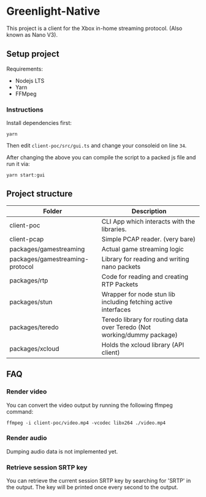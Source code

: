 # Greenlight-Native

This project is a client for the Xbox in-home streaming protocol. (Also known as Nano V3).

## Setup project

Requirements:
- Nodejs LTS
- Yarn
- FFMpeg

### Instructions

Install dependencies first:

    yarn

Then edit `client-poc/src/gui.ts` and change your consoleid on line `34`.

After changing the above you can compile the script to a packed js file and run it via:

    yarn start:gui

## Project structure

| Folder | Description |
|--------|-------------|
| client-poc | CLI App which interacts with the libraries. |
| client-pcap | Simple PCAP reader. (very bare) |
| packages/gamestreaming | Actual game streaming logic |
| packages/gamestreaming-protocol | Library for reading and writing nano packets |
| packages/rtp | Code for reading and creating RTP Packets |
| packages/stun | Wrapper for node stun lib including fetching active interfaces |
| packages/teredo | Teredo library for routing data over Teredo (Not working/dummy package) |
| packages/xcloud | Holds the xcloud library (API client) |

## FAQ

### Render video

You can convert the video output by running the following ffmpeg command:

    ffmpeg -i client-poc/video.mp4 -vcodec libx264 ./video.mp4

### Render audio

Dumping audio data is not implemented yet.

### Retrieve session SRTP key

You can retrieve the current session SRTP key by searching for 'SRTP' in the output. The key will be printed once every second to the output.